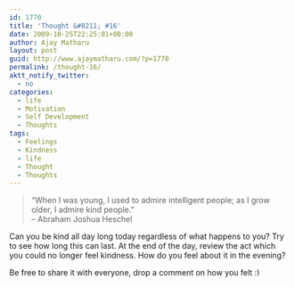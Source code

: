 ```yaml
---
id: 1770
title: 'Thought &#8211; #16'
date: 2009-10-25T22:25:01+00:00
author: Ajay Matharu
layout: post
guid: http://www.ajaymatharu.com/?p=1770
permalink: /thought-16/
aktt_notify_twitter:
  - no
categories:
  - life
  - Motivation
  - Self Development
  - Thoughts
tags:
  - Feelings
  - Kindness
  - life
  - Thought
  - Thoughts
---
```

> <div>
>   &#8220;When I was young, I used to admire intelligent people; as I grow older, I admire kind people.&#8221;<br /> &#8211; Abraham Joshua Heschel
> </div>

Can you be kind all day long today regardless of what happens to you? Try to see how long this can last. At the end of the day, review the act which you could no longer feel kindness. How do you feel about it in the evening? 

Be free to share it with everyone, drop a comment on how you felt <img src="http://www.ajaymatharu.com/wp-includes/images/smilies/simple-smile.png" alt=":)" class="wp-smiley" style="height: 1em; max-height: 1em;" />